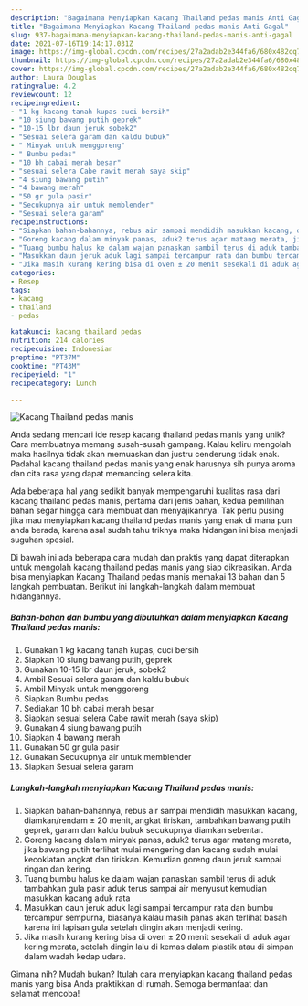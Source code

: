 ```yaml
---
description: "Bagaimana Menyiapkan Kacang Thailand pedas manis Anti Gagal"
title: "Bagaimana Menyiapkan Kacang Thailand pedas manis Anti Gagal"
slug: 937-bagaimana-menyiapkan-kacang-thailand-pedas-manis-anti-gagal
date: 2021-07-16T19:14:17.031Z
image: https://img-global.cpcdn.com/recipes/27a2adab2e344fa6/680x482cq70/kacang-thailand-pedas-manis-foto-resep-utama.jpg
thumbnail: https://img-global.cpcdn.com/recipes/27a2adab2e344fa6/680x482cq70/kacang-thailand-pedas-manis-foto-resep-utama.jpg
cover: https://img-global.cpcdn.com/recipes/27a2adab2e344fa6/680x482cq70/kacang-thailand-pedas-manis-foto-resep-utama.jpg
author: Laura Douglas
ratingvalue: 4.2
reviewcount: 12
recipeingredient:
- "1 kg kacang tanah kupas cuci bersih"
- "10 siung bawang putih geprek"
- "10-15 lbr daun jeruk sobek2"
- "Sesuai selera garam dan kaldu bubuk"
- " Minyak untuk menggoreng"
- " Bumbu pedas"
- "10 bh cabai merah besar"
- "sesuai selera Cabe rawit merah saya skip"
- "4 siung bawang putih"
- "4 bawang merah"
- "50 gr gula pasir"
- "Secukupnya air untuk memblender"
- "Sesuai selera garam"
recipeinstructions:
- "Siapkan bahan-bahannya, rebus air sampai mendidih masukkan kacang, diamkan/rendam ± 20 menit, angkat tiriskan, tambahkan bawang putih geprek, garam dan kaldu bubuk secukupnya diamkan sebentar."
- "Goreng kacang dalam minyak panas, aduk2 terus agar matang merata, jika bawang putih terlihat mulai mengering dan kacang sudah mulai kecoklatan angkat dan tiriskan. Kemudian goreng daun jeruk sampai ringan dan kering."
- "Tuang bumbu halus ke dalam wajan panaskan sambil terus di aduk tambahkan gula pasir aduk terus sampai air menyusut kemudian masukkan kacang aduk rata"
- "Masukkan daun jeruk aduk lagi sampai tercampur rata dan bumbu tercampur sempurna, biasanya kalau masih panas akan terlihat basah karena ini lapisan gula setelah dingin akan menjadi kering."
- "Jika masih kurang kering bisa di oven ± 20 menit sesekali di aduk agar kering merata, setelah dingin lalu di kemas dalam plastik atau di simpan dalam wadah kedap udara."
categories:
- Resep
tags:
- kacang
- thailand
- pedas

katakunci: kacang thailand pedas 
nutrition: 214 calories
recipecuisine: Indonesian
preptime: "PT37M"
cooktime: "PT43M"
recipeyield: "1"
recipecategory: Lunch

---
```



![Kacang Thailand pedas manis](https://img-global.cpcdn.com/recipes/27a2adab2e344fa6/680x482cq70/kacang-thailand-pedas-manis-foto-resep-utama.jpg)

Anda sedang mencari ide resep kacang thailand pedas manis yang unik? Cara membuatnya memang susah-susah gampang. Kalau keliru mengolah maka hasilnya tidak akan memuaskan dan justru cenderung tidak enak. Padahal kacang thailand pedas manis yang enak harusnya sih punya aroma dan cita rasa yang dapat memancing selera kita.



Ada beberapa hal yang sedikit banyak mempengaruhi kualitas rasa dari kacang thailand pedas manis, pertama dari jenis bahan, kedua pemilihan bahan segar hingga cara membuat dan menyajikannya. Tak perlu pusing jika mau menyiapkan kacang thailand pedas manis yang enak di mana pun anda berada, karena asal sudah tahu triknya maka hidangan ini bisa menjadi suguhan spesial.


Di bawah ini ada beberapa cara mudah dan praktis yang dapat diterapkan untuk mengolah kacang thailand pedas manis yang siap dikreasikan. Anda bisa menyiapkan Kacang Thailand pedas manis memakai 13 bahan dan 5 langkah pembuatan. Berikut ini langkah-langkah dalam membuat hidangannya.

<!--inarticleads1-->

##### Bahan-bahan dan bumbu yang dibutuhkan dalam menyiapkan Kacang Thailand pedas manis:

1. Gunakan 1 kg kacang tanah kupas, cuci bersih
1. Siapkan 10 siung bawang putih, geprek
1. Gunakan 10-15 lbr daun jeruk, sobek2
1. Ambil Sesuai selera garam dan kaldu bubuk
1. Ambil  Minyak untuk menggoreng
1. Siapkan  Bumbu pedas
1. Sediakan 10 bh cabai merah besar
1. Siapkan sesuai selera Cabe rawit merah (saya skip)
1. Gunakan 4 siung bawang putih
1. Siapkan 4 bawang merah
1. Gunakan 50 gr gula pasir
1. Gunakan Secukupnya air untuk memblender
1. Siapkan Sesuai selera garam




<!--inarticleads2-->

##### Langkah-langkah menyiapkan Kacang Thailand pedas manis:

1. Siapkan bahan-bahannya, rebus air sampai mendidih masukkan kacang, diamkan/rendam ± 20 menit, angkat tiriskan, tambahkan bawang putih geprek, garam dan kaldu bubuk secukupnya diamkan sebentar.
1. Goreng kacang dalam minyak panas, aduk2 terus agar matang merata, jika bawang putih terlihat mulai mengering dan kacang sudah mulai kecoklatan angkat dan tiriskan. Kemudian goreng daun jeruk sampai ringan dan kering.
1. Tuang bumbu halus ke dalam wajan panaskan sambil terus di aduk tambahkan gula pasir aduk terus sampai air menyusut kemudian masukkan kacang aduk rata
1. Masukkan daun jeruk aduk lagi sampai tercampur rata dan bumbu tercampur sempurna, biasanya kalau masih panas akan terlihat basah karena ini lapisan gula setelah dingin akan menjadi kering.
1. Jika masih kurang kering bisa di oven ± 20 menit sesekali di aduk agar kering merata, setelah dingin lalu di kemas dalam plastik atau di simpan dalam wadah kedap udara.




Gimana nih? Mudah bukan? Itulah cara menyiapkan kacang thailand pedas manis yang bisa Anda praktikkan di rumah. Semoga bermanfaat dan selamat mencoba!
